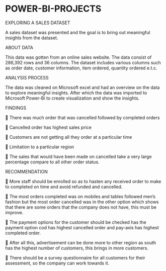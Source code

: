 # POWER-BI-PROJECTS
EXPLORING A SALES DATASET

 A sales dataset was presented and the goal is to bring out meaningful insights from the dataset.

 
ABOUT DATA

This data was gotten from an online sales website. The data consist of 286,392 rows and 36 columns. The dataset includes various columns such as order date, customer information, item ordered, quantity ordered e.t.c.


ANALYSIS PROCESS

The data was cleaned on Microsoft excel and had an overview on the data to explore meaningful insights. After which the data was imported to Microsoft Power-Bi to create visualization and show the insights.


FINDINGS

	There was much order that was cancelled followed by completed orders

	Cancelled order has highest sales price

	Customers are not getting all they order at a particular time

	Limitation to a particular region

	The sales that would have been made on cancelled take a very large percentage compare to all other order status. 


RECOMMENDATION

	More staff should be enrolled so as to hasten any received order to make to completed on time and avoid refunded and cancelled.

	The most orders completed was on mobiles and tables followed men’s fashion but the most order cancelled was in the other option which shows that there are some orders that the company does not have, this must be improve.

	The payment options for the customer should be checked has the payment option cod has highest cancelled order and pay-axis has highest completed order.

	After all this, advertisement can be done more to other region as south has the highest number of customers, this brings in more customers.

	There should be a survey questionnaire for all customers for their assessment, so the company can work towards it.
